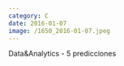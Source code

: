 ```yaml
--- 
category: C 
date: 2016-01-07 
image: /1650_2016-01-07.jpeg 
--- 
```


Data&Analytics - 5 predicciones